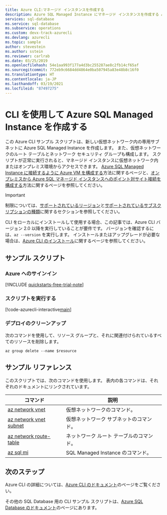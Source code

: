 ```yaml
---
title: Azure CLI:マネージド インスタンスを作成する
description: Azure SQL Managed Instance にマネージド インスタンスを作成する Azure CLI スクリプトの例です
services: sql-database
ms.service: sql-database
ms.subservice: operations
ms.custom: devx-track-azurecli
ms.devlang: azurecli
ms.topic: sample
author: stevestein
ms.author: sstein
ms.reviewer: carlrab
ms.date: 03/25/2019
ms.openlocfilehash: 54e1aa993f177a4d3bc255287ae8c2fb14cf65af
ms.sourcegitcommit: 772eb9c6684dd4864e0ba507945a83e48b8c16f0
ms.translationtype: HT
ms.contentlocale: ja-JP
ms.lasthandoff: 03/19/2021
ms.locfileid: "87497275"
---
```

# <a name="use-cli-to-create-an-azure-sql-managed-instance"></a>CLI を使用して Azure SQL Managed Instance を作成する

この Azure CLI サンプル スクリプトは、新しい仮想ネットワーク内の専用サブネットに Azure SQL Managed Instance を作成します。 また、仮想ネットワークのルート テーブルとネットワーク セキュリティ グループも構成します。 スクリプトが正常に実行されると、マネージド インスタンスに仮想ネットワーク内またはオンプレミス環境からアクセスできます。 [Azure SQL Managed Instance に接続するように Azure VM を構成する](../../azure-sql/managed-instance/connect-vm-instance-configure.md)方法に関するページと、[オンプレミスから Azure SQL マネージド インスタンスへのポイント対サイト接続を構成する](../../azure-sql/managed-instance/point-to-site-p2s-configure.md)方法に関するページを参照してください。

> [!IMPORTANT]
> 制限については、[サポートされているリージョン](../../azure-sql/managed-instance/resource-limits.md#supported-regions)と[サポートされているサブスクリプションの種類](../../azure-sql/managed-instance/resource-limits.md#supported-subscription-types)に関するセクションを参照してください。

CLI をローカルにインストールして使用する場合、この記事では、Azure CLI バージョン 2.0 以降を実行していることが要件です。 バージョンを確認するには、`az --version` を実行します。 インストールまたはアップグレードが必要な場合は、[Azure CLI のインストール](/cli/azure/install-azure-cli)に関するページを参照してください。

## <a name="sample-script"></a>サンプル スクリプト

### <a name="sign-in-to-azure"></a>Azure へのサインイン

[!INCLUDE [quickstarts-free-trial-note](../../../includes/quickstarts-free-trial-note.md)]

### <a name="run-the-script"></a>スクリプトを実行する

[!code-azurecli-interactive[main](../../../cli_scripts/sql-database/managed-instance/create-managed-instance.sh "Create managed instance")]

### <a name="clean-up-deployment"></a>デプロイのクリーンアップ

次のコマンドを使用して、リソース グループと、それに関連付けられているすべてのリソースを削除します。

```azurecli-interactive
az group delete --name $resource
```

## <a name="sample-reference"></a>サンプル リファレンス

このスクリプトでは、次のコマンドを使用します。 表内の各コマンドは、それぞれのドキュメントにリンクされています。

| コマンド | 説明 |
|---|---|
| [az network vnet](/cli/azure/network/vnet) | 仮想ネットワークのコマンド。 |
| [az network vnet subnet](/cli/azure/network/vnet/subnet) | 仮想ネットワーク サブネットのコマンド。 |
| [az network route-table](/cli/azure/network/route-table) | ネットワーク ルート テーブルのコマンド。 |
| [az sql mi](/cli/azure/sql/mi) | SQL Managed Instance のコマンド。 |

## <a name="next-steps"></a>次のステップ

Azure CLI の詳細については、[Azure CLI のドキュメント](/cli/azure)のページをご覧ください。

その他の SQL Database 用の CLI サンプル スクリプトは、[Azure SQL Database のドキュメント](../../azure-sql/database/az-cli-script-samples-content-guide.md)のページにあります。
